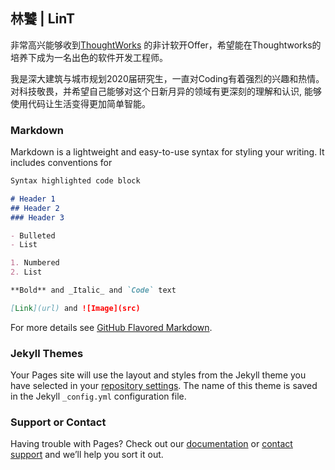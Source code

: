 ## 林饕 | LinT

非常高兴能够收到[ThoughtWorks](https://www.thoughtworks.com/) 的非计软开Offer，希望能在Thoughtworks的培养下成为一名出色的软件开发工程师。

我是深大建筑与城市规划2020届研究生，一直对Coding有着强烈的兴趣和热情。对科技敬畏，并希望自己能够对这个日新月异的领域有更深刻的理解和认识, 能够使用代码让生活变得更加简单智能。

### Markdown

Markdown is a lightweight and easy-to-use syntax for styling your writing. It includes conventions for

```markdown
Syntax highlighted code block

# Header 1
## Header 2
### Header 3

- Bulleted
- List

1. Numbered
2. List

**Bold** and _Italic_ and `Code` text

[Link](url) and ![Image](src)
```

For more details see [GitHub Flavored Markdown](https://guides.github.com/features/mastering-markdown/).

### Jekyll Themes

Your Pages site will use the layout and styles from the Jekyll theme you have selected in your [repository settings](https://github.com/Edwardlin-zlt/Edwardlin-zlt.github.io/settings). The name of this theme is saved in the Jekyll `_config.yml` configuration file.

### Support or Contact

Having trouble with Pages? Check out our [documentation](https://help.github.com/categories/github-pages-basics/) or [contact support](https://github.com/contact) and we’ll help you sort it out.
